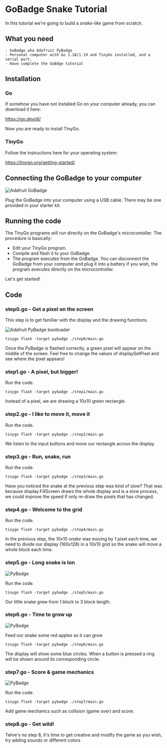 # GoBadge Snake Tutorial

In this tutorial we're going to build a _snake-like_ game from scratch.

## What you need

    - GoBadge aka Adafruit PyBadge
    - Personal computer with Go 1.18/1.19 and TinyGo installed, and a serial port.
    - Have complete the GoBdge tutorial

## Installation

### Go

If somehow you have not installed Go on your computer already, you can download it here:

https://go.dev/dl/

Now you are ready to install TinyGo.

### TinyGo

Follow the instructions here for your operating system:

https://tinygo.org/getting-started/

## Connecting the GoBadge to your computer

![Adafruit GoBadge](./images/pybadge_hello.jpg)

Plug the GoBadge into your computer using a USB cable. There may be one provided in your starter kit.

## Running the code

The TinyGo programs will run directly on the GoBadge's microcontoller. The procedure is basically:

- Edit your TinyGo program.
- Compile and flash it to your GoBadge.
- The program executes from the GoBadge. You can disconnect the GoBadge from your computer and plug it into a battery if you wish, the program executes directly on the microcontroller.

Let's get started!

## Code

### step0.go - Get a pixel on the screen

This step is to get familiar with the display and the drawing functions.

![Adafruit PyBadge bootloader](./images/pybadge_bootloader.jpg)

```
tinygo flash -target pybadge ./step0/main.go
```

Once the PyBadge is flashed correctly, a green pixel will appear on the middle of the screen. Feel free to change the values of displaySetPixel and see where the pixel appears!

### step1.go - A pixel, but bigger!

Run the code.

```
tinygo flash -target pybadge ./step1/main.go
```

Instead of a pixel, we are drawing a 10x10 green rectangle.

### step2.go - I like to move it, move it

Run the code.

```
tinygo flash -target pybadge ./step2/main.go
```

We listen to the input buttons and move our rectangle across the display.

### step3.go - Run, snake, run

Run the code.

```
tinygo flash -target pybadge ./step3/main.go
```

Have you noticed the snake at the previous step was kind of slow? That was because display.FillScreen draws the whole display and is a slow process, we could improve the speed if only re-draw the pixels that has 
changed. 

### step4.go - Welcome to the grid

Run the code.

```
tinygo flash -target pybadge ./step4/main.go
```

In the previous step, the 10x10 _snake_ was moving by 1 pixel each time, we need to divide our display (160x128) in a 10x10 grid so the snake will move a whole block each time.

### step5.go - Long snake is lon

![PyBadge](./images/pybadge_hello.jpg)

Run the code.

```
tinygo flash -target pybadge ./step5/main.go
```

Our little snake grew from 1 block to 3 block length.

### step6.go - Time to grow up

![PyBadge](./images/pybadge_display_buttons.jpg)

Feed our snake some red apples so it can grow

```
tinygo flash -target pybadge ./step6/main.go
```

The display will show some blue circles. When a button is pressed a ring will be shown around its corresponding circle.

### step7.go - Score & game mechanics

![PyBadge](./images/pybadge_accel.jpg)

Run the code.

```
tinygo flash -target pybadge ./step7/main.go
```

Add game mechanics such as collision (game over) and score.

### step8.go - Get wild!

Tehre's no step 8, it's time to get creative and modify the game as you wish, try adding sounds or different colors
